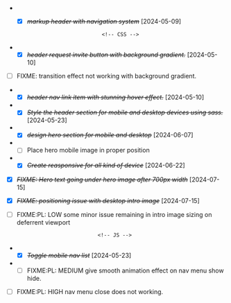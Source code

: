 - - [x] ~~_markup header with navigation system_~~ [2024-05-09]

                                <!-- CSS -->

- - [x] ~~_header request invite button with background gradient._~~ [2024-05-10]

- [ ] FIXME: transition effect not working with background gradient.

- - [x] ~~_header nav link item with stunning hover effect._~~ [2024-05-10]

- - [x] ~~_Style the header section for mobile and desktop devices using sass._~~ [2024-05-23]

- - [x] ~~_design hero section for mobile and desktop_~~ [2024-06-07]
- - [ ] Place hero mobile image in proper position
- - [x] ~~_Create reasponsive for all kind of device_~~ [2024-06-22]

* [X] ~~*FIXME: Hero text going under hero image after 700px width*~~ [2024-07-15]
* [X] ~~*FIXME: positioning issue with desktop intro image*~~ [2024-07-15]
* [ ] FIXME:PL: LOW some minor issue remaining in intro image sizing on deferrent viewport 


                                <!-- JS -->

- - [x] ~~_Toggle mobile nav list_~~ [2024-05-23]
- - [ ] FIXME:PL: MEDIUM give smooth animation effect on nav menu show hide.
* [ ] FIXME:PL: HIGH nav menu close does not working.


